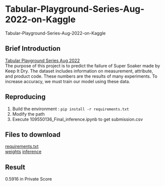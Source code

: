 # Tabular-Playground-Series-Aug-2022-on-Kaggle
Tabular-Playground-Series-Aug-2022-on-Kaggle

## Brief Introduction
[Tabular Playground Series Aug 2022](https://www.kaggle.com/competitions/tabular-playground-series-aug-2022/overview)  
The purpose of this project is to predict the failure of Super Soaker made by Keep It Dry. 
The dataset includes information on measurement, attribute, and product code. 
These numbers are the results of many experiments. 
To increase accuracy, we must train our model using these data.

## Reproducing
1. Build the environment : ```pip install -r requirements.txt```
2. Modify the path
3. Execute 109550136_Final_inference.ipynb to get submission.csv

## Files to download
[requirements.txt](https://drive.google.com/file/d/1y9JozgiwtgnPbS8an7acvaCO9APfKg44/view?usp=share_link)  
[weights](https://drive.google.com/file/d/1OmG0MRq2z5xYJCMeAUWg0Rl_ifmYuEyK/view?usp=share_link)
[inference](https://drive.google.com/file/d/10AxRcEqzM_T8nwdx1FqMzAOn1wEH-gZb/view?usp=share_link)

## Result
0.5916 in Private Score

